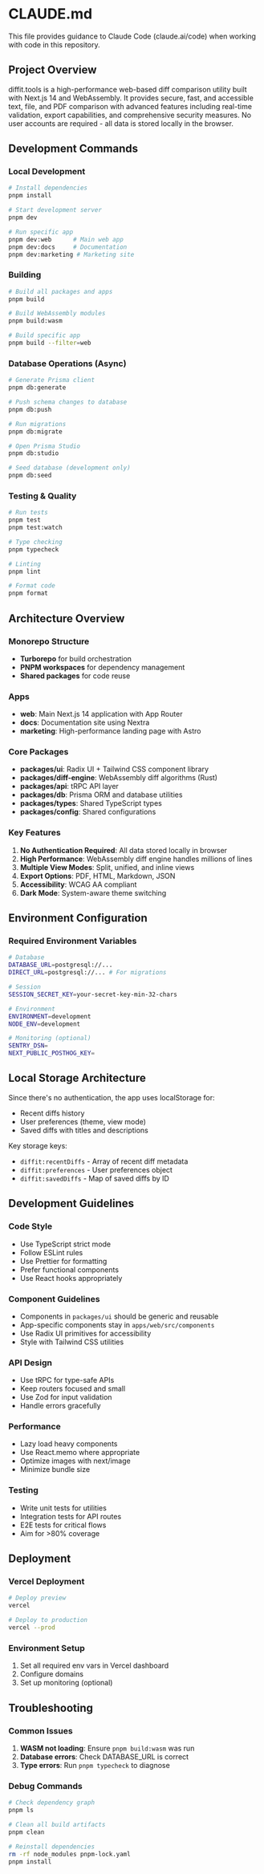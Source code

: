 # CLAUDE.md

This file provides guidance to Claude Code (claude.ai/code) when working with code in this repository.

## Project Overview

diffit.tools is a high-performance web-based diff comparison utility built with Next.js 14 and WebAssembly. It provides secure, fast, and accessible text, file, and PDF comparison with advanced features including real-time validation, export capabilities, and comprehensive security measures. No user accounts are required - all data is stored locally in the browser.

## Development Commands

### Local Development
```bash
# Install dependencies
pnpm install

# Start development server
pnpm dev

# Run specific app
pnpm dev:web      # Main web app
pnpm dev:docs     # Documentation
pnpm dev:marketing # Marketing site
```

### Building
```bash
# Build all packages and apps
pnpm build

# Build WebAssembly modules
pnpm build:wasm

# Build specific app
pnpm build --filter=web
```

### Database Operations (Async)
```bash
# Generate Prisma client
pnpm db:generate

# Push schema changes to database
pnpm db:push

# Run migrations
pnpm db:migrate

# Open Prisma Studio
pnpm db:studio

# Seed database (development only)
pnpm db:seed
```

### Testing & Quality
```bash
# Run tests
pnpm test
pnpm test:watch

# Type checking
pnpm typecheck

# Linting
pnpm lint

# Format code
pnpm format
```

## Architecture Overview

### Monorepo Structure
- **Turborepo** for build orchestration
- **PNPM workspaces** for dependency management
- **Shared packages** for code reuse

### Apps
- **web**: Main Next.js 14 application with App Router
- **docs**: Documentation site using Nextra
- **marketing**: High-performance landing page with Astro

### Core Packages
- **packages/ui**: Radix UI + Tailwind CSS component library
- **packages/diff-engine**: WebAssembly diff algorithms (Rust)
- **packages/api**: tRPC API layer
- **packages/db**: Prisma ORM and database utilities
- **packages/types**: Shared TypeScript types
- **packages/config**: Shared configurations

### Key Features
1. **No Authentication Required**: All data stored locally in browser
2. **High Performance**: WebAssembly diff engine handles millions of lines
3. **Multiple View Modes**: Split, unified, and inline views
4. **Export Options**: PDF, HTML, Markdown, JSON
5. **Accessibility**: WCAG AA compliant
6. **Dark Mode**: System-aware theme switching

## Environment Configuration

### Required Environment Variables
```bash
# Database
DATABASE_URL=postgresql://...
DIRECT_URL=postgresql://... # For migrations

# Session
SESSION_SECRET_KEY=your-secret-key-min-32-chars

# Environment
ENVIRONMENT=development
NODE_ENV=development

# Monitoring (optional)
SENTRY_DSN=
NEXT_PUBLIC_POSTHOG_KEY=
```

## Local Storage Architecture

Since there's no authentication, the app uses localStorage for:
- Recent diffs history
- User preferences (theme, view mode)
- Saved diffs with titles and descriptions

Key storage keys:
- `diffit:recentDiffs` - Array of recent diff metadata
- `diffit:preferences` - User preferences object
- `diffit:savedDiffs` - Map of saved diffs by ID

## Development Guidelines

### Code Style
- Use TypeScript strict mode
- Follow ESLint rules
- Use Prettier for formatting
- Prefer functional components
- Use React hooks appropriately

### Component Guidelines
- Components in `packages/ui` should be generic and reusable
- App-specific components stay in `apps/web/src/components`
- Use Radix UI primitives for accessibility
- Style with Tailwind CSS utilities

### API Design
- Use tRPC for type-safe APIs
- Keep routers focused and small
- Use Zod for input validation
- Handle errors gracefully

### Performance
- Lazy load heavy components
- Use React.memo where appropriate
- Optimize images with next/image
- Minimize bundle size

### Testing
- Write unit tests for utilities
- Integration tests for API routes
- E2E tests for critical flows
- Aim for >80% coverage

## Deployment

### Vercel Deployment
```bash
# Deploy preview
vercel

# Deploy to production
vercel --prod
```

### Environment Setup
1. Set all required env vars in Vercel dashboard
2. Configure domains
3. Set up monitoring (optional)

## Troubleshooting

### Common Issues
1. **WASM not loading**: Ensure `pnpm build:wasm` was run
2. **Database errors**: Check DATABASE_URL is correct
3. **Type errors**: Run `pnpm typecheck` to diagnose

### Debug Commands
```bash
# Check dependency graph
pnpm ls

# Clean all build artifacts
pnpm clean

# Reinstall dependencies
rm -rf node_modules pnpm-lock.yaml
pnpm install
```